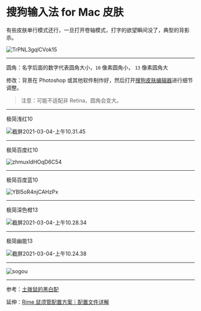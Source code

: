 # 搜狗输入法 for Mac 皮肤

有些皮肤单行模式还行，一旦打开卷轴模式，打字的欲望瞬间没了，典型的背影杀。

![TrPNL3gqlCVok15](https://i.loli.net/2021/03/03/TrPNL3gqlCVok15.png)

---

圆角：名字后面的数字代表圆角大小，`10` 像素圆角小， `13` 像素圆角大

修改：背景在 Photoshop 或其他软件制作好，然后打开[搜狗皮肤编辑器](https://pinyin.sogou.com/mac/softdown.php?r=skineditor)进行细节调整。

> 注意：可能不适配非 Retina，圆角会变大。

---

极简浅红10

![截屏2021-03-04-上午10.31.45](https://tvax2.sinaimg.cn/large/008eZBHKgy1go7o291g8nj31ao04a0sw.jpg)


---

极简百度红10

![zhmuxldHOqD6C54](https://i.loli.net/2021/03/04/zhmuxldHOqD6C54.png)

---

极简百度蓝10

![YBl5oR4njCAHzPx](https://i.loli.net/2021/03/04/YBl5oR4njCAHzPx.png)

---

极简深色橙13

![截屏2021-03-04-上午10.28.34](https://tva3.sinaimg.cn/large/008eZBHKgy1go7nyyex34j31ao04a74h.jpg)

---

极简幽能13

![截屏2021-03-04-上午10.24.38](https://tva4.sinaimg.cn/large/008eZBHKgy1go7nwx7m9ej31ao04a74h.jpg)

---



![sogou](https://tva2.sinaimg.cn/large/008eZBHKgy1go6e22007pj31gg0ta0x9.jpg)

---

参考：[土拨鼠的黑白配](https://pinyin.sogou.com/skins/detail/view/info/506543)

延伸：[Rime 鼠须管配置方案｜配置文件详解](https://github.com/liuour/rime)

